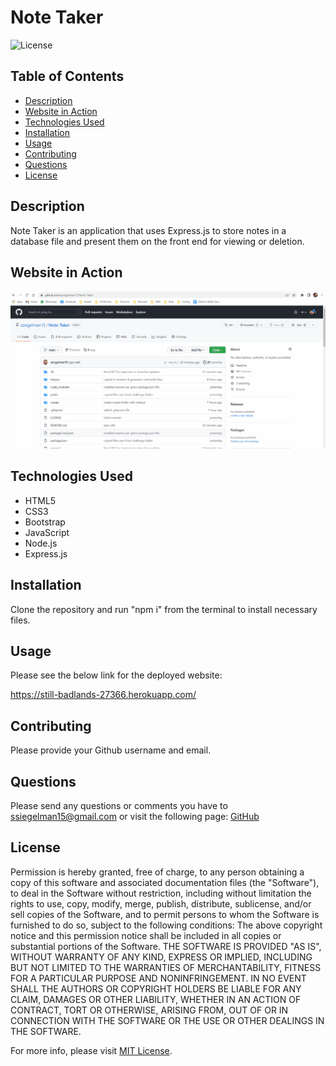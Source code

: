 # Note Taker

![License](https://img.shields.io/badge/License-MIT-yellow.svg)

  ## Table of Contents
- [Description](#description)
- [Website in Action](#usage)
- [Technologies Used](#technologies)
- [Installation](#installation)
- [Usage](#usage)
- [Contributing](#contributing)
- [Questions](#questions)
- [License](#license)

## Description

Note Taker is an application that uses Express.js to store notes in a database file and present them on the front end for viewing or deletion.

## Website in Action

![Walkthrough](./assets/Video_Walkthrough.gif)

## Technologies Used

- HTML5
- CSS3
- Bootstrap
- JavaScript
- Node.js
- Express.js

## Installation

Clone the repository and run "npm i" from the terminal to install necessary files.

## Usage

Please see the below link for the deployed website:

https://still-badlands-27366.herokuapp.com/

## Contributing

Please provide your Github username and email.

## Questions

Please send any questions or comments you have to ssiegelman15@gmail.com or visit the following page: [GitHub](https://github.com/ssiegelman15)

## License

Permission is hereby granted, free of charge, to any person obtaining a copy of this software and associated documentation files (the "Software"), to deal in the Software without restriction, including without limitation the rights to use, copy, modify, merge, publish, distribute, sublicense, and/or sell copies of the Software, and to permit persons to whom the Software is furnished to do so, subject to the following conditions: 
The above copyright notice and this permission notice shall be included in all copies or substantial portions of the Software. 
THE SOFTWARE IS PROVIDED "AS IS", WITHOUT WARRANTY OF ANY KIND, EXPRESS OR IMPLIED, INCLUDING BUT NOT LIMITED TO THE WARRANTIES OF MERCHANTABILITY, FITNESS FOR A PARTICULAR PURPOSE AND NONINFRINGEMENT. 
IN NO EVENT SHALL THE AUTHORS OR COPYRIGHT HOLDERS BE LIABLE FOR ANY CLAIM, DAMAGES OR OTHER LIABILITY, WHETHER IN AN ACTION OF CONTRACT, TORT OR OTHERWISE, ARISING FROM, OUT OF OR IN CONNECTION WITH THE SOFTWARE OR THE USE OR OTHER DEALINGS IN THE SOFTWARE. 


For more info, please visit [MIT License](https://choosealicense.com/licenses/mit/).

